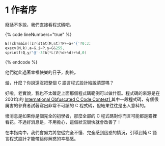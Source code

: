 # 1 作者序

廢話不多說，我們直接看程式碼吧。

{% code lineNumbers="true" %}
```c
E((ck?main((z?(stat(M,&t)?P+=a+'{'?0:3:
execv(M,k),a=G,i=P,y=G&255,
sprintf(Q,y/'@'-3?A(*L(V(%d+%d)+%d,0)
```
{% endcode %}

他們從此過著幸福快樂的日子，劇終。

蛤，什麼？你說還沒把整個 C 語言程式設計給說清楚嗎？

好啦，老實說，我也不太確定上面那個程式碼範例可以做什麼。程式碼的來源是在 2001年的 [International Obfuscated C Code Contest](https://www.ioccc.org/)[1 ](https://beej.us/guide/bgc/html/split/footnotes.html#fn1)其中一段程式碼，有個很厲害的參賽者試著寫出非常不可讀的 C 程式碼，但結果往往是出人意料的。

壞消息是如果你是個完全的初學者，那麼全部的 C 程式碼對你而言可能都是霧裡看花。不過好消息是，不用擔心，這個狀況很快就會改善了！

在本指南中，我們會努力將您從完全不懂、完全感到困惑的情況，引導到純 C 語言程式設計才能帶給你解惑的幸福感。

